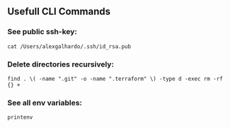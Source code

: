 ## Usefull CLI Commands

### See public ssh-key: 
```
cat /Users/alexgalhardo/.ssh/id_rsa.pub
```

### Delete directories recursively:
```
find . \( -name ".git" -o -name ".terraform" \) -type d -exec rm -rf {} +
```

### See all env variables:
```
printenv
```
